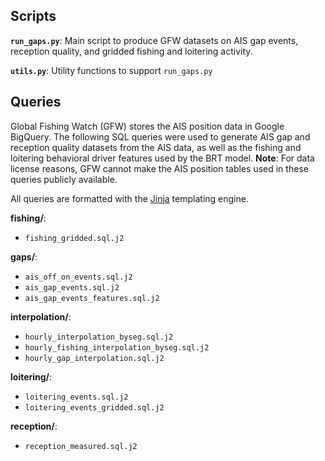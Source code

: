 
## Scripts

**`run_gaps.py`**: Main script to produce GFW datasets on AIS gap events, reception quality, and gridded fishing and loitering activity.

**`utils.py`**: Utility functions to support `run_gaps.py`

## Queries

Global Fishing Watch (GFW) stores the AIS position data in Google BigQuery. The following SQL queries were used to generate AIS gap and reception quality datasets from the AIS data, as well as the fishing and loitering behavioral driver features used by the BRT model. **Note**: For data license reasons, GFW cannot make the AIS position tables used in these queries publicly available.

All queries are formatted with the [Jinja](https://jinja.palletsprojects.com/en/3.1.x/) templating engine.  

**fishing/**:
  - `fishing_gridded.sql.j2`

**gaps/**:
  - `ais_off_on_events.sql.j2`
  - `ais_gap_events.sql.j2`
  - `ais_gap_events_features.sql.j2`

**interpolation/**:
  - `hourly_interpolation_byseg.sql.j2`
  - `hourly_fishing_interpolation_byseg.sql.j2`
  - `hourly_gap_interpolation.sql.j2`

**loitering/**:
  - `loitering_events.sql.j2`
  - `loitering_events_gridded.sql.j2`

**reception/**:
  - `reception_measured.sql.j2`
